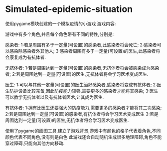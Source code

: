 # Simulated-epidemic-situation
使用pygame模块创建的一个模拟疫情的小游戏
游戏内容:


游戏中有多个角色,并且每个角色带有不同的特性,分别是:

感染者:
1:若是周围有多于一定量(可设置)的感染者,此感染者将会死亡;
2:感染者可以感染除感染者外其他人;
3:感染者周围有多于一定量(可设置)的医生,此感染者将会康复成为有抗体者.

无抗体者:
1:若是周围达到一定量(可设置)的感染者,无抗体者将会被感染成为感染者;
2:若是周围达到一定量(可设置)的医生,无抗体者将会学习医术变成医生.

医生:
1:可以与其他一定量(可设置)的医生治好感染者,感染者将变成有抗体者;
2:医生防护设备比较完备,因此防疫能力较强,需要更多的感染者才能将其感染;
3:医生可以教学无抗体者以及有抗体者医术,让其成为医生.

有抗体者:
1:拥有比医生还要强大的防疫能力,需要更多的感染者才能将其二次感染;
2:若是周围达到一定量(可设置)的感染者,有抗体者将会学习医术变成医生
3:若是周围达到一定量(可设置)的医生,无抗体者将会学习医术变成医生.

使用了pygame的画图工具,建立了游戏背景,游戏中有颜色的格子代表着角色,不同颜色代表不同角色,没有则是白色
此游戏还会自动随机生成很多地理障碍,角色不能穿过障碍,只能向其他方向移动.
